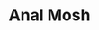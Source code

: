 ---
layout: project
permalink: /anal_mosh/
title: "Anal Mosh"
created: "June 2014"
root: "/assets/anal_mosh/"
bg-video: >
  <iframe src="https://player.vimeo.com/video/99104303" width="640" height="360" frameborder="0" webkitallowfullscreen mozallowfullscreen allowfullscreen></iframe>

description: >
  Anal Mosh is custom made generative audio/visual system for live performance. Optical flow, feedback chains, and glitch techniques are used to create colorful and dynamic imagery that is generated in real-time. The imagery is accompanied by sample-based audio programmed to match the visual movement and tone.

performances:
  - event: "Virtual Sky"
    date: "August 2015"
    venue: "Palisades"
    location: "NYC"
  - event: "Catch 62"
    date: "June 2014"
    venue: "The Invisible Dog Art Center"
    location: "NYC"
  - event: "New Skin for the Old Ceremony"
    date: "March 2014"
    venue: "Cloud City"
    location: "NYC"

documentation:
  - >
    <iframe src="https://player.vimeo.com/video/89408463" width="640" height="360" frameborder="0" webkitallowfullscreen mozallowfullscreen allowfullscreen></iframe>
  - "1.jpg"
  - "2.jpg"
  - "3.jpg"
  - "4.jpg"
---